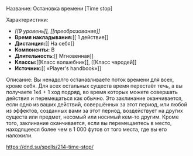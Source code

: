 Название: Остановка времени \[Time stop] 

Характеристики:
- *[[9 уровень]], [[преобразование]]*
- **Время накладывания:**[[ 1 действие]]
- **Дистанция:**[[ На себя]]
- **Компоненты:** В
- **Длительность:**[[ Мгновенная]]
- **Классы:**[[Класс  волшебник]], [[Класс чародей]]
- **Источник:**[[ «Player's handbook»]]

Описание:
Вы ненадолго останавливаете поток времени для всех, кроме себя. Для всех остальных существ время перестаёт течь, а вы получаете 1к4 + 1 ход подряд, во время которых можете совершать действия и перемещаться как обычно.
Это заклинание оканчивается, если одно из ваших действий, совершённых за этот период, или любой из эффектов, созданных вами за этот период, воздействует на других существ или предмет, несомый или носимый кем-то другим. Кроме того, заклинание оканчивается, если вы перемещаетесь в место, находящееся более чем в 1 000 футов от того места, где вы его наложили.

https://dnd.su/spells/214-time-stop/